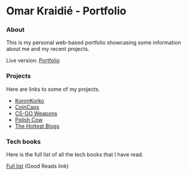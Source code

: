 # Omar Kraidié - Portfolio

### About

This is my personal web-based portfolio showcasing some information about me and my recent projects.

Live version: [Portfolio][0]

### Projects

Here are links to some of my projects.

-   [KoronKorko][1]
-   [CoinCaps][2]
-   [CS-GO Weapons][3]
-   [Polish Cow][4]
-   [The Hottest Blogs][5]

### Tech books

Here is the full list of all the tech books that I have read.

[Full list][6] (Good Reads link)

[0]: https://omars-portfolio.netlify.app/
[1]: https://koronkorko.herokuapp.com/
[2]: https://coincaps.netlify.app/
[3]: https://csgo-weapons.netlify.app/
[4]: https://polishcow.netlify.app/
[5]: https://the-hottest-blogs.herokuapp.com/
[6]: https://www.goodreads.com/review/list/135003326-0mppu?ref=nav_mybooks&shelf=programming
